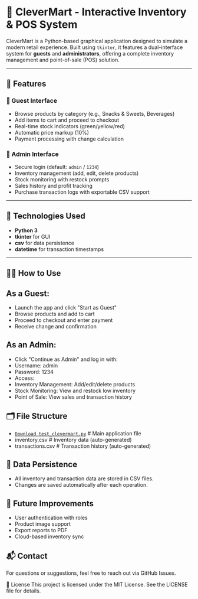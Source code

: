 
# 🛒 CleverMart - Interactive Inventory & POS System

CleverMart is a Python-based graphical application designed to simulate a modern retail experience. Built using `tkinter`, it features a dual-interface system for **guests** and **administrators**, offering a complete inventory management and point-of-sale (POS) solution.

---

## 🚀 Features

### 👤 Guest Interface
- Browse products by category (e.g., Snacks & Sweets, Beverages)
- Add items to cart and proceed to checkout
- Real-time stock indicators (green/yellow/red)
- Automatic price markup (10%)
- Payment processing with change calculation

### 🔐 Admin Interface
- Secure login (default: `admin` / `1234`)
- Inventory management (add, edit, delete products)
- Stock monitoring with restock prompts
- Sales history and profit tracking
- Purchase transaction logs with exportable CSV support

---

## 🧰 Technologies Used

- **Python 3**
- **tkinter** for GUI
- **csv** for data persistence
- **datetime** for transaction timestamps
---

## 🧑‍💻 How to Use

##  As a Guest:
-  Launch the app and click "Start as Guest"
-  Browse products and add to cart
-  Proceed to checkout and enter payment
-  Receive change and confirmation

##  As an Admin:
-  Click "Continue as Admin" and log in with:
-  Username: admin
-  Password: 1234
-  Access:
-  Inventory Management: Add/edit/delete products
-  Stock Monitoring: View and restock low inventory
-  Point of Sale: View sales and transaction history

##  🗂️ File Structure
-  [`Download test_clevermart.py`]([Downloadtest_clevermart.py](https://github.com/michealtimjoseph/Simple_Inventory_System/commit/5e4a1b33a4ce3435e76b170e457fdc06ee4a87a1))       # Main application file
-  inventory.csv          # Inventory data (auto-generated)
-  transactions.csv       # Transaction history (auto-generated)

##  💾 Data Persistence
-  All inventory and transaction data are stored in CSV files.
-  Changes are saved automatically after each operation.

##  🔮 Future Improvements
-  User authentication with roles
-  Product image support
-  Export reports to PDF
-  Cloud-based inventory sync

##  📬 Contact
For questions or suggestions, feel free to reach out via GitHub Issues.

📄 License
This project is licensed under the MIT License. See the LICENSE file for details.
